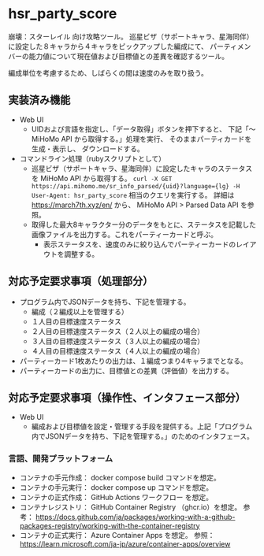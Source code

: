 # hsr_party_score

崩壊：スターレイル 向け攻略ツール。
巡星ビザ（サポートキャラ、星海同伴）に設定した８キャラから４キャラをピックアップした編成にて、
パーティメンバーの能力値について現在値および目標値との差異を確認するツール。

編成単位を考慮するため、しばらくの間は速度のみを取り扱う。

## 実装済み機能

* Web UI
  * UIDおよび言語を指定し、「データ取得」ボタンを押下すると、
    下記「～MiHoMo API から取得する。」処理を実行、
    そのままパーティカードを生成・表示し、
    ダウンロードする。
* コマンドライン処理（rubyスクリプトとして）
  * 巡星ビザ（サポートキャラ、星海同伴）に設定したキャラのステータスを MiHoMo API から取得する。
    `curl -X GET https://api.mihomo.me/sr_info_parsed/{uid}?language={lg} -H User-Agent: hsr_party_score` 相当のクエリを実行する。
    詳細は https://march7th.xyz/en/ から、 MiHoMo API > Parsed Data API を参照。
  * 取得した最大8キャラクター分のデータをもとに、ステータスを記載した画像ファイルを出力する。これをパーティーカードと呼ぶ。
    * 表示ステータスを、速度のみに絞り込んでパーティーカードのレイアウトを調整する。

## 対応予定要求事項（処理部分）

* プログラム内でJSONデータを持ち、下記を管理する。
  * 編成（２編成以上を管理する）
  * １人目の目標速度ステータス
  * ２人目の目標速度ステータス（２人以上の編成の場合）
  * ３人目の目標速度ステータス（３人以上の編成の場合）
  * ４人目の目標速度ステータス（４人以上の編成の場合）
* パーティーカード1枚あたりの出力は、１編成つまり4キャラまでとなる。
* パーティーカードの出力に、目標値との差異（評価値）を出力する。

## 対応予定要求事項（操作性、インタフェース部分）

* Web UI
  * 編成および目標値を設定・管理する手段を提供する。上記「プログラム内でJSONデータを持ち、下記を管理する。」のためのインタフェース。

### 言語、開発プラットフォーム

* コンテナの手元作成： docker compose build コマンドを想定。
* コンテナの手元実行： docker compose up コマンドを想定。
* コンテナの正式作成： GitHub Actions ワークフロー を想定。
* コンテナレジストリ： GitHub Container Registry （ghcr.io）を想定。
  参考： https://docs.github.com/ja/packages/working-with-a-github-packages-registry/working-with-the-container-registry
* コンテナの正式実行： Azure Container Apps を想定。
  参照： https://learn.microsoft.com/ja-jp/azure/container-apps/overview
